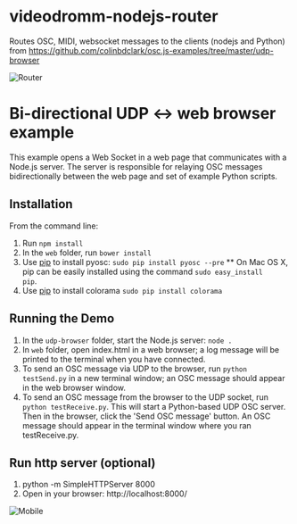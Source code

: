 # videodromm-nodejs-router
Routes OSC, MIDI, websocket messages to the clients (nodejs and Python)
from https://github.com/colinbdclark/osc.js-examples/tree/master/udp-browser

![Router](https://raw.github.com/videodromm/videodromm-nodejs-router/master/assets/vd-nodejs-router.png)

# Bi-directional UDP <-> web browser example

This example opens a Web Socket in a web page that communicates with a Node.js server.
The server is responsible for relaying OSC messages bidirectionally between the web page and set of
example Python scripts.

## Installation

From the command line:
1. Run <code>npm install</code>
2. In the <code>web</code> folder, run <code>bower install</code>
3. Use [pip](https://pypi.python.org/pypi/pip) to install pyosc: <code>sudo pip install pyosc --pre</code>
** On Mac OS X, pip can be easily installed using the command <code>sudo easy_install pip</code>.
4. Use [pip](https://pypi.python.org/pypi/pip) to install colorama <code>sudo pip install colorama</code>

## Running the Demo

1. In the <code>udp-browser</code> folder, start the Node.js server: <code>node .</code>
2. In <code>web</code> folder, open index.html in a web browser; a log message will be printed to the terminal when you have connected.
3. To send an OSC message via UDP to the browser, run <code>python testSend.py</code> in a new terminal window; an OSC message should appear in the web browser window.
4. To send an OSC message from the browser to the UDP socket, run <code>python testReceive.py</code>. This will start a Python-based UDP OSC server. Then in the browser, click the 'Send OSC message' button. An OSC message should appear in the terminal window where you ran testReceive.py.

## Run http server (optional)
1. python -m SimpleHTTPServer 8000
2. Open in your browser: http://localhost:8000/

![Mobile](https://raw.github.com/videodromm/videodromm-nodejs-router/master/assets/vd-mobile.png)

